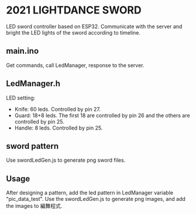 # 2021 LIGHTDANCE SWORD
LED sword controller based on ESP32. Communicate with the server and bright the LED lights of the sword according to timeline.

## main.ino
Get commands, call LedManager, response to the server.

## LedManager.h
LED setting:
* Knife: 60 leds. Controlled by pin 27.
* Guard: 18+8 leds.  The first 18 are controlled by pin 26 and the others are controlled by pin 25.
* Handle: 8 leds. Controlled by pin 25.

## sword pattern
Use swordLedGen.js to generate png sword files. 

## Usage
After designing a pattern, add the led pattern in LedManager variable "pic_data_test". Use the swordLedGen.js to generate png images, and add the images to 編舞程式.

